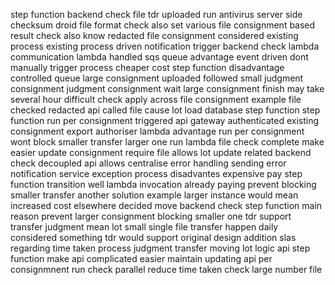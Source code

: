 step function backend check file tdr uploaded run antivirus server side checksum droid file format check also set various file consignment based result check also know redacted file consignment considered existing process existing process driven notification trigger backend check lambda communication lambda handled sqs queue advantage event driven dont manually trigger process cheaper cost step function disadvantage controlled queue large consignment uploaded followed small judgment consignment judgment consignment wait large consignment finish may take several hour difficult check apply across file consignment example file checked redacted api called file cause lot load database step function step function run per consignment triggered api gateway authenticated existing consignment export authoriser lambda advantage run per consignment wont block smaller transfer larger one run lambda file check complete make easier update consignment require file allows lot update related backend check decoupled api allows centralise error handling sending error notification service exception process disadvantes expensive pay step function transition well lambda invocation already paying prevent blocking smaller transfer another solution example larger instance would mean increased cost elsewhere decided move backend check step function main reason prevent larger consignment blocking smaller one tdr support transfer judgment mean lot small single file transfer happen daily considered something tdr would support original design addition slas regarding time taken process judgment transfer moving lot logic api step function make api complicated easier maintain updating api per consignmnent run check parallel reduce time taken check large number file
